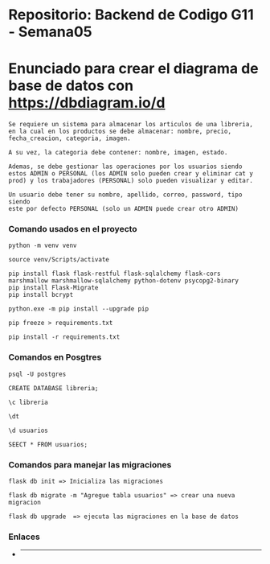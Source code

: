 # Repositorio: Backend de Codigo G11 - Semana05

# Enunciado para crear el diagrama de base de datos con https://dbdiagram.io/d

```
Se requiere un sistema para almacenar los articulos de una libreria, en la cual en los productos se debe almacenar: nombre, precio, fecha_creacion, categoria, imagen.

A su vez, la categoria debe contener: nombre, imagen, estado.

Ademas, se debe gestionar las operaciones por los usuarios siendo estos ADMIN o PERSONAL (los ADMIN solo pueden crear y eliminar cat y prod) y los trabajadores (PERSONAL) solo pueden visualizar y editar.

Un usuario debe tener su nombre, apellido, correo, password, tipo siendo
este por defecto PERSONAL (solo un ADMIN puede crear otro ADMIN)
```

### Comando usados en el proyecto

```
python -m venv venv

source venv/Scripts/activate

pip install flask flask-restful flask-sqlalchemy flask-cors marshmallow marshmallow-sqlalchemy python-dotenv psycopg2-binary
pip install Flask-Migrate
pip install bcrypt

python.exe -m pip install --upgrade pip

pip freeze > requirements.txt

pip install -r requirements.txt
```

### Comandos en Posgtres

```
psql -U postgres

CREATE DATABASE libreria;

\c libreria

\dt

\d usuarios

SEECT * FROM usuarios;

```

### Comandos para manejar las migraciones

```
flask db init => Inicializa las migraciones

flask db migrate -m "Agregue tabla usuarios" => crear una nueva migracion

flask db upgrade  => ejecuta las migraciones en la base de datos
```

### Enlaces

* ----